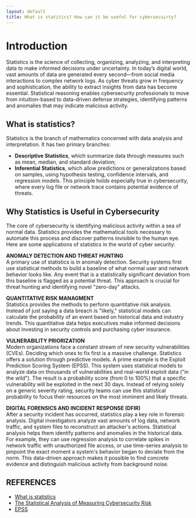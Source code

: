 ```yaml
---
layout: default
title: What is statitics? How can it be useful for cybersecuirty? 
---
```


# Introduction

Statistics is the science of collecting, organizing, analyzing, and interpreting data to make informed decisions under uncertainty. 
In today’s digital world, vast amounts of data are generated every second—from social media interactions to complex network logs. 
As cyber threats grow in frequency and sophistication, the ability to extract insights from data has become essential. 
Statistical reasoning enables cybersecurity professionals to move from intuition-based to data-driven defense strategies, identifying patterns and anomalies that may indicate malicious activity.

## What is statistics?
Statistics is the branch of mathematics concerned with data analysis and interpretation. It has two primary branches:
 - **Descriptive Statistics**, which summarize data through measures such as mean, median, and standard deviation;
 - **Inferential Statistics**, which allow predictions or generalizations based on samples, using hypothesis testing, confidence intervals, and regression models.
This principle holds especially true in cybersecurity, where every log file or network trace contains potential evidence of threats.

## Why Statistics is Useful in Cybersecurity
The core of cybersecurity is identifying malicious activity within a sea of normal data. 
Statistics provides the mathematical tools necessary to automate this process and discover patterns invisible to the human eye.
Here are some applications of statistics in the world of cyber security:

**ANOMALY DETECTION AND THREAT HUNTING** <br>
A primary use of statistics is in anomaly detection. Security systems first use statistical methods to build a baseline of what normal user and network behavior looks like. 
Any event that is a statistically significant deviation from this baseline is flagged as a potential threat. This approach is crucial for threat hunting and identifying novel "zero-day" attacks.

**QUANTITATIVE RISK MANAGMENT** <br>
Statistics provides the methods to perform quantitative risk analysis. Instead of just saying a data breach is "likely," statistical models can calculate the probability of 
an event based on historical data and industry trends. This quantitative data helps executives make informed decisions about investing in security controls and purchasing cyber insurance.

**VULNERABILITY PRIORIZATION** <br>
Modern organizations face a constant stream of new security vulnerabilities (CVEs). Deciding which ones to fix first is a massive challenge. 
Statistics offers a solution through predictive models. A prime example is the Exploit Prediction Scoring System (EPSS). 
This system uses statistical models to analyze data on thousands of vulnerabilities and real-world exploit data ("in the wild"). 
The result is a probability score (from 0 to 100%) that a specific vulnerability will be exploited in the next 30 days. 
Instead of relying solely on a generic severity rating, security teams can use this statistical probability to focus their resources on the most imminent and likely threats.

**DIGITAL FORENSICS AND INCIDENT RESPONSE (DFIR)** <br>
After a security incident has occurred, statistics play a key role in forensic analysis. Digital investigators analyze vast amounts of log data, network traffic, 
and system files to reconstruct an attacker's actions. Statistical analysis helps them identify patterns and anomalies in the historical data. 
For example, they can use regression analysis to correlate spikes in network traffic with unauthorized file access, or use time-series analysis to pinpoint the exact moment 
a system's behavior began to deviate from the norm. This data-driven approach makes it possible to find concrete evidence and distinguish malicious activity from background noise.

## REFERENCES
 - [What is statistics](https://en.wikipedia.org/wiki/Statistics)
 - [The Statistical Analysis of Measuring Cybersecurity Risk](https://www.zengrc.com/blog/the-statistical-analysis-of-measuring-cybersecurity-risk/)
 - [EPSS](https://www.first.org/epss/)
